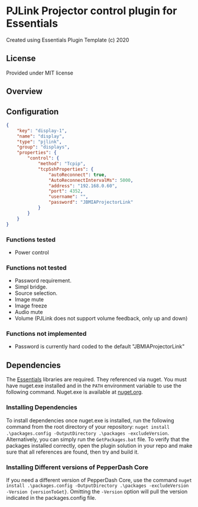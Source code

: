 # PJLink Projector control plugin for Essentials

Created using Essentials Plugin Template (c) 2020

## License

Provided under MIT license

## Overview

## Configuration

```json
{
    "key": "display-1",
    "name": "display",
    "type": "pjlink",
    "group": "displays",
    "properties": {
        "control": {
            "method": "Tcpip",
            "tcpSshProperties": {
                "autoReconnect": true,
                "AutoReconnectIntervalMs": 5000,
                "address": "192.168.0.60",
                "port": 4352,
                "username": "",
                "password": "JBMIAProjectorLink"
            }
        }
    }
}
```

### Functions tested

* Power control
  
### Functions not tested

* Password requirement.
* Simpl bridge.
* Source selection.
* Image mute
* Image freeze
* Audio mute
* Volume (PJLink does not support volume feedback, only up and down)

### Functions not implemented

* Password is currently hard coded to the default "JBMIAProjectorLink"

## Dependencies

The [Essentials](https://github.com/PepperDash/Essentials) libraries are required. They referenced via nuget. You must have nuget.exe installed and in the `PATH` environment variable to use the following command. Nuget.exe is available at [nuget.org](https://dist.nuget.org/win-x86-commandline/latest/nuget.exe).

### Installing Dependencies

To install dependencies once nuget.exe is installed, run the following command from the root directory of your repository:
`nuget install .\packages.config -OutputDirectory .\packages -excludeVersion`.
Alternatively, you can simply run the `GetPackages.bat` file.
To verify that the packages installed correctly, open the plugin solution in your repo and make sure that all references are found, then try and build it.

### Installing Different versions of PepperDash Core

If you need a different version of PepperDash Core, use the command `nuget install .\packages.config -OutputDirectory .\packages -excludeVersion -Version {versionToGet}`. Omitting the `-Version` option will pull the version indicated in the packages.config file.